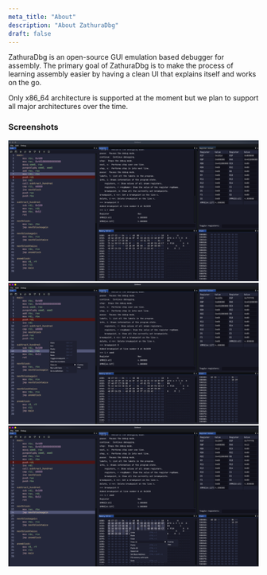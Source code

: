 ```yaml
---
meta_title: "About"
description: "About ZathuraDbg"
draft: false
---
```


ZathuraDbg is an open-source GUI emulation based debugger for assembly. The primary goal of ZathuraDbg is to make the process of learning assembly easier by having a clean UI that explains itself and works on the go.

Only x86_64 architecture is supported at the moment but we plan to support all major architectures over the time.

### Screenshots
![screenshot1](images/screenshot-1.png)
![screenshot2](images/screenshot-2.png)
![screenshot3](images/screenshot-3.png)